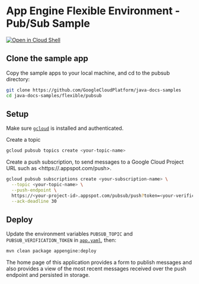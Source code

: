 # App Engine Flexible Environment - Pub/Sub Sample

<a href="https://console.cloud.google.com/cloudshell/open?git_repo=https://github.com/GoogleCloudPlatform/java-docs-samples&page=editor&open_in_editor=flexible/pubsub/README.md">
<img alt="Open in Cloud Shell" src="http://gstatic.com/cloudssh/images/open-btn.png"></a>

## Clone the sample app

Copy the sample apps to your local machine, and cd to the pubsub directory:

```sh
git clone https://github.com/GoogleCloudPlatform/java-docs-samples
cd java-docs-samples/flexible/pubsub
```

## Setup

Make sure [`gcloud`](https://cloud.google.com/sdk/docs/) is installed and
authenticated.

Create a topic

```sh
gcloud pubsub topics create <your-topic-name>
```

Create a push subscription, to send messages to a Google Cloud Project URL such
 as <https://<your-project-id>.appspot.com/push>.

```sh
gcloud pubsub subscriptions create <your-subscription-name> \
  --topic <your-topic-name> \
  --push-endpoint \
  https://<your-project-id>.appspot.com/pubsub/push?token=<your-verification-token> \
  --ack-deadline 30
```

## Deploy

Update the environment variables `PUBSUB_TOPIC` and `PUBSUB_VERIFICATION_TOKEN`
in [`app.yaml`](src/main/appengine/app.yaml), then:

```sh
mvn clean package appengine:deploy
```

The home page of this application provides a form to publish messages and also
provides a view of the most recent messages received over the push endpoint and
persisted in storage.
